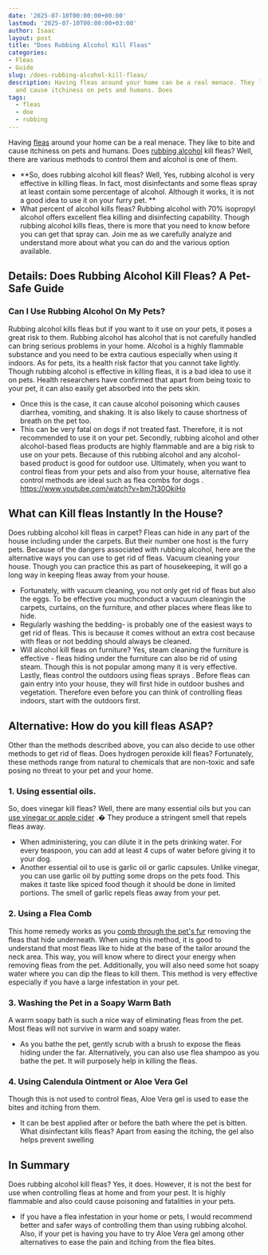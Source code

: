 ```yaml
---
date: '2025-07-10T00:00:00+00:00'
lastmod: '2025-07-10T00:00:00+03:00'
author: Isaac
layout: post
title: "Does Rubbing Alcohol Kill Fleas"
categories:
- Fleas
- Guide
slug: /does-rubbing-alcohol-kill-fleas/
description: Having fleas around your home can be a real menace. They like to bite
  and cause itchiness on pets and humans. Does
tags: 
  - fleas
  - doe
  - rubbing
---
```

Having [fleas](/posts/does-apple-cider-vinegar-kill-fleas/) around your home can be a real menace. They like to bite and cause itchiness on pets and humans. Does
[rubbing alcohol](https://www.webmd.com/first-aid/ss/rubbing-alcohol-uses)
kill fleas? Well, there are various methods to control them and alcohol is one of them.
- **So, does rubbing alcohol kill fleas? Well, Yes, rubbing alcohol is very effective in killing fleas. In fact, most disinfectants and some fleas spray at least contain some percentage of alcohol. Although it works, it is not a good idea to use it on your furry pet. **
- What percent of alcohol kills fleas? Rubbing alcohol with 70% isopropyl alcohol offers excellent flea killing and disinfecting capability.
Though rubbing alcohol kills fleas, there is more that you need to know before you can get that spray can. Join me as we carefully analyze and understand more about what you can do and the various option available.
## Details: Does Rubbing Alcohol Kill Fleas? A Pet-Safe Guide
### Can I Use Rubbing Alcohol On My Pets?
Rubbing alcohol kills fleas but if you want to it use on your pets, it poses a great risk to them. Rubbing alcohol has alcohol that is not carefully handled can bring serious problems in your home.
Alcohol is a highly flammable substance and you need to be extra cautious especially when using it indoors. As for pets, its a health risk factor that you cannot take lightly.
Though rubbing alcohol is effective in killing fleas, it is a bad idea to use it on pets. Health researchers have confirmed that apart from being toxic to your pet, it can also easily get absorbed into the pets skin.
- Once this is the case, it can cause alcohol poisoning which causes diarrhea, vomiting, and shaking. It is also likely to cause shortness of breath on the pet too.
- This can be very fatal on dogs if not treated fast. Therefore, it is not recommended to use it on your pet.
Secondly, rubbing alcohol and other alcohol-based fleas products are highly flammable and are a big risk to use on your pets. Because of this rubbing alcohol and any alcohol-based product is good for outdoor use.
Ultimately, when you want to control fleas from your pets and also from your house, alternative flea control methods are ideal such as
flea combs for dogs
.
https://www.youtube.com/watch?v=bm7t30OkiHo
## What can Kill fleas Instantly In the House?
Does rubbing alcohol kill fleas in carpet? Fleas can hide in any part of the house including under the carpets. But their number one host is the furry pets. Because of the dangers associated with rubbing alcohol, here are the alternative ways you can use to get rid of fleas.
Vacuum cleaning your house. Though you can practice this as part of housekeeping, it will go a long way in keeping fleas away from your house.
- Fortunately, with vacuum cleaning, you not only get rid of fleas but also the eggs. To be effective you muchconduct a vacuum cleaningin the carpets, curtains, on the furniture, and other places where fleas like to hide.
- Regularly washing the bedding- is probably one of the easiest ways to get rid of fleas. This is because it comes without an extra cost because with fleas or not bedding should always be cleaned.
- Will alcohol kill fleas on furniture? Yes, steam cleaning the furniture is effective - fleas hiding under the furniture can also be rid of using steam. Though this is not popular among many it is very effective.
Lastly, fleas control the
outdoors using fleas sprays
. Before fleas can gain entry into your house, they will first hide in outdoor bushes and vegetation. Therefore even before you can think of controlling fleas indoors, start with the outdoors first.
## Alternative: How do you kill fleas ASAP?
Other than the methods described above, you can also decide to use other methods to get rid of fleas. Does hydrogen peroxide kill fleas?
Fortunately, these methods range from natural to chemicals that are non-toxic and safe posing no threat to your pet and your home.
### 1. Using essential oils.
So, does vinegar kill fleas? Well, there are many essential oils but you can
[use vinegar or apple cider](https://pestpolicy.com/does-apple-cider-vinegar-kill-fleas/)
.� They produce a stringent smell that repels fleas away.
- When administering, you can dilute it in the pets drinking water. For every teaspoon, you can add at least 4 cups of water before giving it to your dog.
- Another essential oil to use is garlic oil or garlic capsules.
Unlike vinegar, you can use garlic oil by putting some drops on the pets food. This makes it taste like spiced food though it should be done in limited portions. The smell of garlic repels fleas away from your pet.
### 2. Using a Flea Comb
This home remedy works as you
[comb through the pet's fur](https://pestpolicy.com/best-electronic-flea-comb/)
removing the fleas that hide underneath.
When using this method, it is good to understand that most fleas like to hide at the base of the tailor around the neck area.
This way, you will know where to direct your energy when removing fleas from the pet.
Additionally, you will also need some hot soapy water where you can dip the fleas to kill them. This method is very effective especially if you have a large infestation in your pet.
### 3. Washing the Pet in a Soapy Warm Bath
A warm soapy bath is such a nice way of eliminating fleas from the pet. Most fleas will not survive in warm and soapy water.
- As you bathe the pet, gently scrub with a brush to expose the fleas hiding under the far.
Alternatively, you can also use flea shampoo as you bathe the pet. It will purposely help in killing the fleas.
### 4. Using Calendula Ointment or Aloe Vera Gel
Though this is not used to control fleas,
Aloe Vera gel
is used to ease the bites and itching from them.
- It can be best applied after or before the bath where the pet is bitten.
What disinfectant kills fleas? Apart from easing the itching, the gel also helps prevent swelling
## In Summary
Does rubbing alcohol kill fleas? Yes, it does. However, it is not the best for use when controlling fleas at home and from your pest. It is highly flammable and also could cause poisoning and fatalities in your pets.
- If you have a flea infestation in your home or pets, I would recommend better and safer ways of controlling them than using rubbing alcohol.
Also, if your pet is having you have to try Aloe Vera gel among other alternatives to ease the pain and itching from the flea bites.
